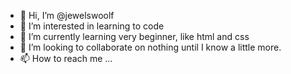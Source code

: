 - 👋 Hi, I’m @jewelswoolf
- 👀 I’m interested in learning to code
- 🌱 I’m currently learning very beginner, like html and css
- 💞️ I’m looking to collaborate on nothing until I know a little more.
- 📫 How to reach me ...

<!---
jewelswoolf/jewelswoolf is a ✨ special ✨ repository because its `README.md` (this file) appears on your GitHub profile.
You can click the Preview link to take a look at your changes.
--->
